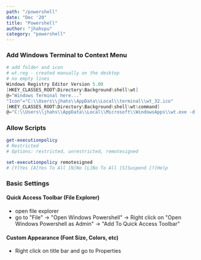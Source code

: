 ```yaml
---
path: "/powershell"
date: "Dec '20"
title: "Powershell"
author: "jhahspu"
category: "powershell"
---
```




### Add Windows Terminal to Context Menu

```powershell
# add folder and icon
# wt.reg - created manually on the desktop
# no empty lines
Windows Registry Editor Version 5.00
[HKEY_CLASSES_ROOT\Directory\Background\shell\wt]
@="Windows Terminal here..."
"Icon"="C:\\Users\\jhahs\\AppData\\Local\\terminal\\wt_32.ico"
[HKEY_CLASSES_ROOT\Directory\Background\shell\wt\command]
@="C:\\Users\\jhahs\\AppData\\Local\\Microsoft\\WindowsApps\\wt.exe -d ."
```


#####


### Allow Scripts

```powershell
get-executionpolicy
# Restricted
# Options: restricted, unrestricted, remotesigned

set-executionpolicy remotesigned
# [Y]Yes [A]Yes To All [N]No [L]No To All [S]Suspend [?]Help 
```

#####

### Basic Settings

#### Quick Access Toolbar (File Explorer)

- open file explorer
- go to "File" -> "Open Windows Powershell" -> Right click on "Open Windows Powershell as Admin" -> "Add To Quick Access Toolbar"

#### Custom Appearance (Font Size, Colors, etc)

- Right click on title bar and go to Properties

